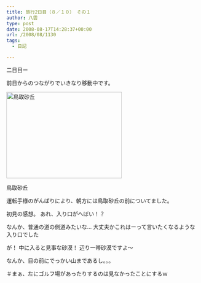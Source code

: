 ```yaml
---
title: 旅行2日目（８／１０） その１
author: 八雲
type: post
date: 2008-08-17T14:28:37+00:00
url: /2008/08/1130
tags:
  - 日記

---
```

二日目ー
  
前日からのつながりでいきなり移動中です。
  


<div id="attachment_1131" style="width: 300px" class="wp-caption alignright">
  <a href="//201002169486.tmp.que.ne.jp/wp-content/uploads/2008/08/img_00521.jpg"><img aria-describedby="caption-attachment-1131" src="https://obs.maoh.company/yakumoblog/2018/07/img_00521-300x225.jpg" alt="鳥取砂丘" title="鳥取砂丘" width="300" height="225" class="size-medium wp-image-1131" /></a>
  
  <p id="caption-attachment-1131" class="wp-caption-text">
    鳥取砂丘
  </p>
</div>


  
運転手様のがんばりにより、朝方には鳥取砂丘の前についてました。

初見の感想。 あれ、入り口がへぼい！？
  
なんか、普通の道の側道みたいな… 大丈夫かこれはーって言いたくなるような入り口でした
  
が！ 中に入ると見事な砂漠！ 辺り一帯砂漠ですよ～
  
なんか、目の前にでっかい山まであるし。。。
  
＃まぁ、左にゴルフ場があったりするのは見なかったことにするｗ
